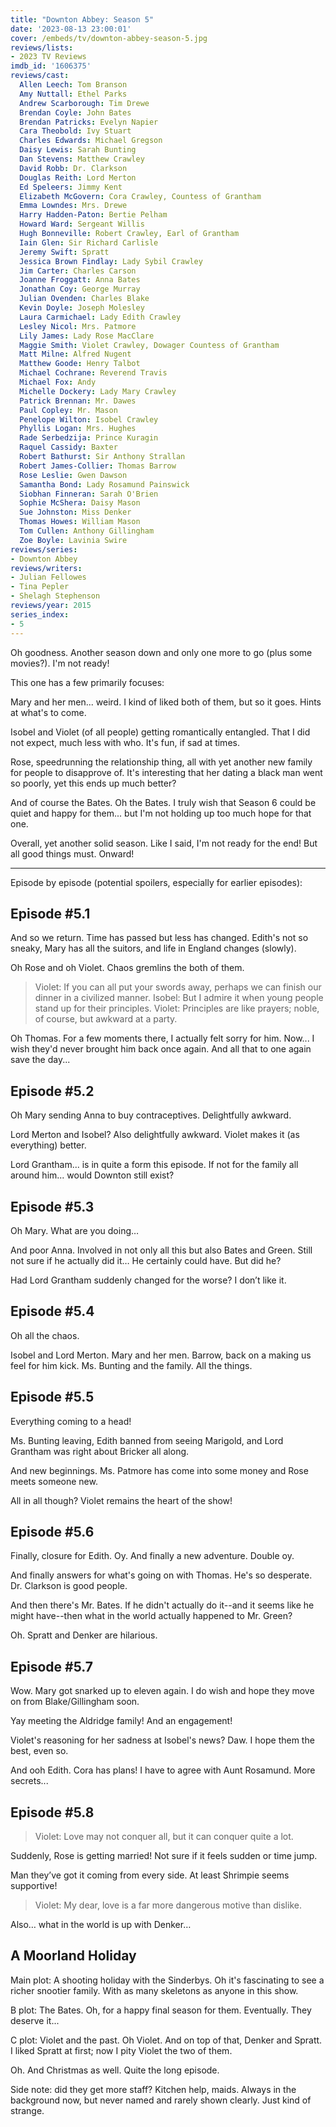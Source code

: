 ```yaml
---
title: "Downton Abbey: Season 5"
date: '2023-08-13 23:00:01'
cover: /embeds/tv/downton-abbey-season-5.jpg
reviews/lists:
- 2023 TV Reviews
imdb_id: '1606375'
reviews/cast:
  Allen Leech: Tom Branson
  Amy Nuttall: Ethel Parks
  Andrew Scarborough: Tim Drewe
  Brendan Coyle: John Bates
  Brendan Patricks: Evelyn Napier
  Cara Theobold: Ivy Stuart
  Charles Edwards: Michael Gregson
  Daisy Lewis: Sarah Bunting
  Dan Stevens: Matthew Crawley
  David Robb: Dr. Clarkson
  Douglas Reith: Lord Merton
  Ed Speleers: Jimmy Kent
  Elizabeth McGovern: Cora Crawley, Countess of Grantham
  Emma Lowndes: Mrs. Drewe
  Harry Hadden-Paton: Bertie Pelham
  Howard Ward: Sergeant Willis
  Hugh Bonneville: Robert Crawley, Earl of Grantham
  Iain Glen: Sir Richard Carlisle
  Jeremy Swift: Spratt
  Jessica Brown Findlay: Lady Sybil Crawley
  Jim Carter: Charles Carson
  Joanne Froggatt: Anna Bates
  Jonathan Coy: George Murray
  Julian Ovenden: Charles Blake
  Kevin Doyle: Joseph Molesley
  Laura Carmichael: Lady Edith Crawley
  Lesley Nicol: Mrs. Patmore
  Lily James: Lady Rose MacClare
  Maggie Smith: Violet Crawley, Dowager Countess of Grantham
  Matt Milne: Alfred Nugent
  Matthew Goode: Henry Talbot
  Michael Cochrane: Reverend Travis
  Michael Fox: Andy
  Michelle Dockery: Lady Mary Crawley
  Patrick Brennan: Mr. Dawes
  Paul Copley: Mr. Mason
  Penelope Wilton: Isobel Crawley
  Phyllis Logan: Mrs. Hughes
  Rade Serbedzija: Prince Kuragin
  Raquel Cassidy: Baxter
  Robert Bathurst: Sir Anthony Strallan
  Robert James-Collier: Thomas Barrow
  Rose Leslie: Gwen Dawson
  Samantha Bond: Lady Rosamund Painswick
  Siobhan Finneran: Sarah O'Brien
  Sophie McShera: Daisy Mason
  Sue Johnston: Miss Denker
  Thomas Howes: William Mason
  Tom Cullen: Anthony Gillingham
  Zoe Boyle: Lavinia Swire
reviews/series:
- Downton Abbey
reviews/writers:
- Julian Fellowes
- Tina Pepler
- Shelagh Stephenson
reviews/year: 2015
series_index:
- 5
---
```

Oh goodness. Another season down and only one more to go (plus some movies?). I'm not ready!

This one has a few primarily focuses:

Mary and her men... weird. I kind of liked both of them, but so it goes. Hints at what's to come. 

Isobel and Violet (of all people) getting romantically entangled. That I did not expect, much less with who. It's fun, if sad at times. 

Rose, speedrunning the relationship thing, all with yet another new family for people to disapprove of. It's interesting that her dating a black man went so poorly, yet this ends up much better? 

And of course the Bates. Oh the Bates. I truly wish that Season 6 could be quiet and happy for them... but I'm not holding up too much hope for that one. 

Overall, yet another solid season. Like I said, I'm not ready for the end! But all good things must. Onward!

<!--more-->

- - - -

Episode by episode (potential spoilers, especially for earlier episodes):

## Episode #5.1

And so we return. Time has passed but less has changed. Edith's not so sneaky, Mary has all the suitors, and life in England changes (slowly). 

Oh Rose and oh Violet. Chaos gremlins the both of them. 

> Violet: If you can all put your swords away, perhaps we can finish our dinner in a civilized manner.
> Isobel: But I admire it when young people stand up for their principles.
> Violet: Principles are like prayers; noble, of course, but awkward at a party.

Oh Thomas. For a few moments there, I actually felt sorry for him. Now... I wish they'd never brought him back once again. And all that to one again save the day...

## Episode #5.2

Oh Mary sending Anna to buy contraceptives. Delightfully awkward. 

Lord Merton and Isobel? Also delightfully awkward. Violet makes it (as everything) better. 

Lord Grantham... is in quite a form this episode. If not for the family all around him... would Downton still exist?

## Episode #5.3

Oh Mary. What are you doing…

And poor Anna. Involved in not only all this but also Bates and Green. Still not sure if he actually did it… He certainly could have. But did he?

Had Lord Grantham suddenly changed for the worse? I don’t like it. 

## Episode #5.4 

Oh all the chaos. 

Isobel and Lord Merton. Mary and her men. Barrow, back on a making us feel for him kick. 
Ms. Bunting and the family. All the things. 

## Episode #5.5

Everything coming to a head! 

Ms. Bunting leaving, Edith banned from seeing Marigold, and Lord Grantham was right about Bricker all along. 

And new beginnings. Ms. Patmore has come into some money and Rose meets someone new. 

All in all though? Violet remains the heart of the show! 

## Episode #5.6

Finally, closure for Edith. Oy. And finally a new adventure. Double oy. 

And finally answers for what's going on with Thomas. He's so desperate. Dr. Clarkson is good people. 

And then there's Mr. Bates. If he didn't actually do it--and it seems like he might have--then what in the world actually happened to Mr. Green? 

Oh. Spratt and Denker are hilarious. 

## Episode #5.7 

Wow. Mary got snarked up to eleven again. I do wish and hope they move on from Blake/Gillingham soon. 

Yay meeting the Aldridge family! And an engagement! 

Violet's reasoning for her sadness at Isobel's news? Daw. I hope them the best, even so. 

And ooh Edith. Cora has plans! I have to agree with Aunt Rosamund. More secrets...

## Episode #5.8

>  Violet: Love may not conquer all, but it can conquer quite a lot.

Suddenly, Rose is getting married! Not sure if it feels sudden or time jump.

Man they’ve got it coming from every side. At least Shrimpie seems supportive!

>  Violet: My dear, love is a far more dangerous motive than dislike.

Also… what in the world is up with Denker…

## A Moorland Holiday

Main plot: A shooting holiday with the Sinderbys. Oh it's fascinating to see a richer snootier family. With as many skeletons as anyone in this show. 

B plot: The Bates. Oh, for a happy final season for them. Eventually. They deserve it... 

C plot: Violet and the past. Oh Violet. And on top of that, Denker and Spratt. I liked Spratt at first; now I pity Violet the two of them. 

Oh. And Christmas as well. Quite the long episode. 

Side note: did they get more staff? Kitchen help, maids. Always in the background now, but never named and rarely shown clearly. Just kind of strange. 